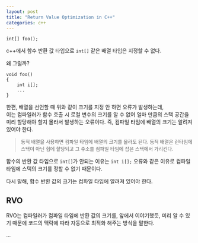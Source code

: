 ```yaml
---
layout: post
title: "Return Value Optimization in C++"
categories: c++
---
```


```
int[] foo();
```

<!-- begin_excerpt -->
c++에서 함수 반환 값 타입으로 `int[]` 같은 배열 타입은 지정할 수 없다. 

왜 그럴까?
<!-- end_excerpt -->

```
void foo()
{
    int i[];
    ...
}

```

한편, 배열을 선언할 때 위와 같이 크기를 지정 안 하면 오류가 발생하는데, <br>
이는 컴파일러가 함수 호출 시 로컬 변수의 크기를 알 수 없어 얼마 만큼의 스택 공간을 미리 할당해야 할지 몰라서 발생하는 오류이다. 즉, 컴파일 타임에 배열의 크기는 알려져 있어야 한다.

> <font size="2"> 
> 동적 배열을 사용하면 컴파일 타임에 배열의 크기를 몰라도 된다. 
> 동적 배열은 런타임에 스택이 아닌 힙에 할당되고 그 주소를 컴파일 타임에 잡은 스택에서 가리킨다.
> </font>

함수의 반환 값 타입으로 `int[]`가 안되는 이유는 `int i[];` 오류와 같은 이유로 컴파일 타임에 스택의 크기를 정할 수 없기 때문이다.

다시 말해, 함수 반환 값의 크기는 컴파일 타임에 알려져 있어야 한다.

## RVO

RVO는 컴파일러가 컴파일 타임에 반환 값의 크기를, 앞에서 이야기했듯, 미리 알 수 있기 때문에 코드의 맥락에 따라 자동으로 최적화 해주는 방식을 말한다.


...
